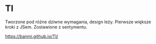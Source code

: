 # TI

Tworzone pod różne dziwne wymagania, design leży.
Pierwsze większe kroki z JSem. Zostawione z sentymentu.

https://banmi.github.io/TI/
